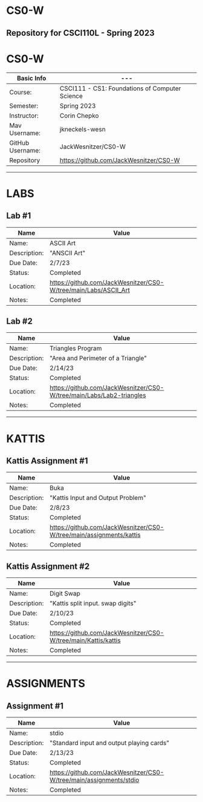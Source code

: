 # CS0-W
## Repository for CSCI110L - Spring 2023

# CS0-W

| Basic Info | --- |
| --- | ---|
| Course: | CSCI111 - CS1: Foundations of Computer Science |
| Semester: | Spring 2023 |
| Instructor: | Corin Chepko |
| Mav Username: | jkneckels-wesn |
| GitHub Username: | JackWesnitzer/CS0-W |
| Repository | https://github.com/JackWesnitzer/CS0-W |

_______________________________________________________________________________________________________________

# LABS

## Lab #1
| Name | Value |
| --- | --- |
| Name: | ASCII Art |
| Description: | "ANSCII Art" |
| Due Date: | 2/7/23 |
| Status: | Completed |
| Location: | https://github.com/JackWesnitzer/CS0-W/tree/main/Labs/ASCII_Art |
| Notes: | Completed |

## Lab #2
| Name | Value |
| --- | --- |
| Name: | Triangles Program |
| Description: | "Area and Perimeter of a Triangle" |
| Due Date: | 2/14/23 |
| Status: | Completed |
| Location: | https://github.com/JackWesnitzer/CS0-W/tree/main/Labs/Lab2-triangles |
| Notes: | Completed |

_______________________________________________________________________________________________________________

# KATTIS

## Kattis Assignment #1

| Name | Value |
| --- | --- |
| Name: | Buka |
| Description: | "Kattis Input and Output Problem" |
| Due Date: | 2/8/23 |
| Status: | Completed |
| Location: | https://github.com/JackWesnitzer/CS0-W/tree/main/assignments/kattis |
| Notes: | Completed |

## Kattis Assignment #2

| Name | Value |
| --- | --- |
| Name: | Digit Swap |
| Description: | "Kattis split input. swap digits" |
| Due Date: | 2/10/23 |
| Status: | Completed |
| Location: | https://github.com/JackWesnitzer/CS0-W/tree/main/Kattis/kattis |
| Notes: | Completed |

_______________________________________________________________________________________________________________

# ASSIGNMENTS

## Assignment #1

| Name | Value |
| --- | --- |
| Name: | stdio |
| Description: | "Standard input and output playing cards" |
| Due Date: | 2/13/23 |
| Status: | Completed |
| Location: | https://github.com/JackWesnitzer/CS0-W/tree/main/assignments/stdio |
| Notes: | Completed |